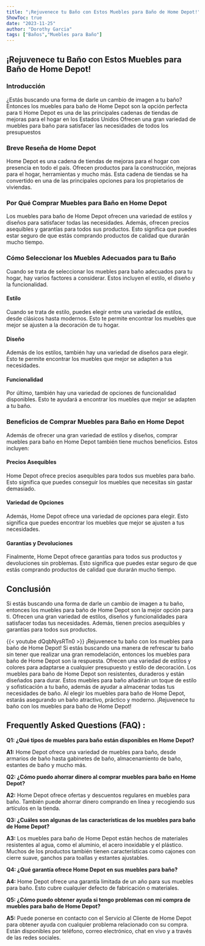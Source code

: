 ```yaml
---
title: "¡Rejuvenece tu Baño con Estos Muebles para Baño de Home Depot!"
ShowToc: true 
date: "2023-11-25"
author: "Dorothy Garcia" 
tags: ["Baños","Muebles para Baño"]
---
```

## ¡Rejuvenece tu Baño con Estos Muebles para Baño de Home Depot!

### Introducción
¿Estás buscando una forma de darle un cambio de imagen a tu baño? Entonces los muebles para baño de Home Depot son la opción perfecta para ti Home Depot es una de las principales cadenas de tiendas de mejoras para el hogar en los Estados Unidos Ofrecen una gran variedad de muebles para baño para satisfacer las necesidades de todos los presupuestos

### Breve Reseña de Home Depot
Home Depot es una cadena de tiendas de mejoras para el hogar con presencia en todo el país. Ofrecen productos para la construcción, mejoras para el hogar, herramientas y mucho más. Esta cadena de tiendas se ha convertido en una de las principales opciones para los propietarios de viviendas.

### Por Qué Comprar Muebles para Baño en Home Depot
Los muebles para baño de Home Depot ofrecen una variedad de estilos y diseños para satisfacer todas las necesidades. Además, ofrecen precios asequibles y garantías para todos sus productos. Esto significa que puedes estar seguro de que estás comprando productos de calidad que durarán mucho tiempo.

### Cómo Seleccionar los Muebles Adecuados para tu Baño
Cuando se trata de seleccionar los muebles para baño adecuados para tu hogar, hay varios factores a considerar. Estos incluyen el estilo, el diseño y la funcionalidad.

#### Estilo
Cuando se trata de estilo, puedes elegir entre una variedad de estilos, desde clásicos hasta modernos. Esto te permite encontrar los muebles que mejor se ajusten a la decoración de tu hogar.

#### Diseño
Además de los estilos, también hay una variedad de diseños para elegir. Esto te permite encontrar los muebles que mejor se adapten a tus necesidades.

#### Funcionalidad
Por último, también hay una variedad de opciones de funcionalidad disponibles. Esto te ayudará a encontrar los muebles que mejor se adapten a tu baño.

### Beneficios de Comprar Muebles para Baño en Home Depot
Además de ofrecer una gran variedad de estilos y diseños, comprar muebles para baño en Home Depot también tiene muchos beneficios. Estos incluyen:

#### Precios Asequibles
Home Depot ofrece precios asequibles para todos sus muebles para baño. Esto significa que puedes conseguir los muebles que necesitas sin gastar demasiado.

#### Variedad de Opciones
Además, Home Depot ofrece una variedad de opciones para elegir. Esto significa que puedes encontrar los muebles que mejor se ajusten a tus necesidades.

#### Garantías y Devoluciones
Finalmente, Home Depot ofrece garantías para todos sus productos y devoluciones sin problemas. Esto significa que puedes estar seguro de que estás comprando productos de calidad que durarán mucho tiempo.

## Conclusión
Si estás buscando una forma de darle un cambio de imagen a tu baño, entonces los muebles para baño de Home Depot son la mejor opción para ti. Ofrecen una gran variedad de estilos, diseños y funcionalidades para satisfacer todas tus necesidades. Además, tienen precios asequibles y garantías para todos sus productos.

{{< youtube dQqbNysRTn0 >}} 
¡Rejuvenece tu baño con los muebles para baño de Home Depot! Si estás buscando una manera de refrescar tu baño sin tener que realizar una gran remodelación, entonces los muebles para baño de Home Depot son la respuesta. Ofrecen una variedad de estilos y colores para adaptarse a cualquier presupuesto y estilo de decoración. Los muebles para baño de Home Depot son resistentes, duraderos y están diseñados para durar. Estos muebles para baño añadirán un toque de estilo y sofisticación a tu baño, además de ayudar a almacenar todas tus necesidades de baño. Al elegir los muebles para baño de Home Depot, estarás asegurando un baño atractivo, práctico y moderno. ¡Rejuvenece tu baño con los muebles para baño de Home Depot!

## Frequently Asked Questions (FAQ) :
**Q1: ¿Qué tipos de muebles para baño están disponibles en Home Depot?**

**A1:** Home Depot ofrece una variedad de muebles para baño, desde armarios de baño hasta gabinetes de baño, almacenamiento de baño, estantes de baño y mucho más.

**Q2: ¿Cómo puedo ahorrar dinero al comprar muebles para baño en Home Depot?**

**A2:** Home Depot ofrece ofertas y descuentos regulares en muebles para baño. También puede ahorrar dinero comprando en línea y recogiendo sus artículos en la tienda.

**Q3: ¿Cuáles son algunas de las características de los muebles para baño de Home Depot?**

**A3:** Los muebles para baño de Home Depot están hechos de materiales resistentes al agua, como el aluminio, el acero inoxidable y el plástico. Muchos de los productos también tienen características como cajones con cierre suave, ganchos para toallas y estantes ajustables.

**Q4: ¿Qué garantía ofrece Home Depot en sus muebles para baño?**

**A4:** Home Depot ofrece una garantía limitada de un año para sus muebles para baño. Esto cubre cualquier defecto de fabricación o materiales.

**Q5: ¿Cómo puedo obtener ayuda si tengo problemas con mi compra de muebles para baño de Home Depot?**

**A5:** Puede ponerse en contacto con el Servicio al Cliente de Home Depot para obtener ayuda con cualquier problema relacionado con su compra. Están disponibles por teléfono, correo electrónico, chat en vivo y a través de las redes sociales.



